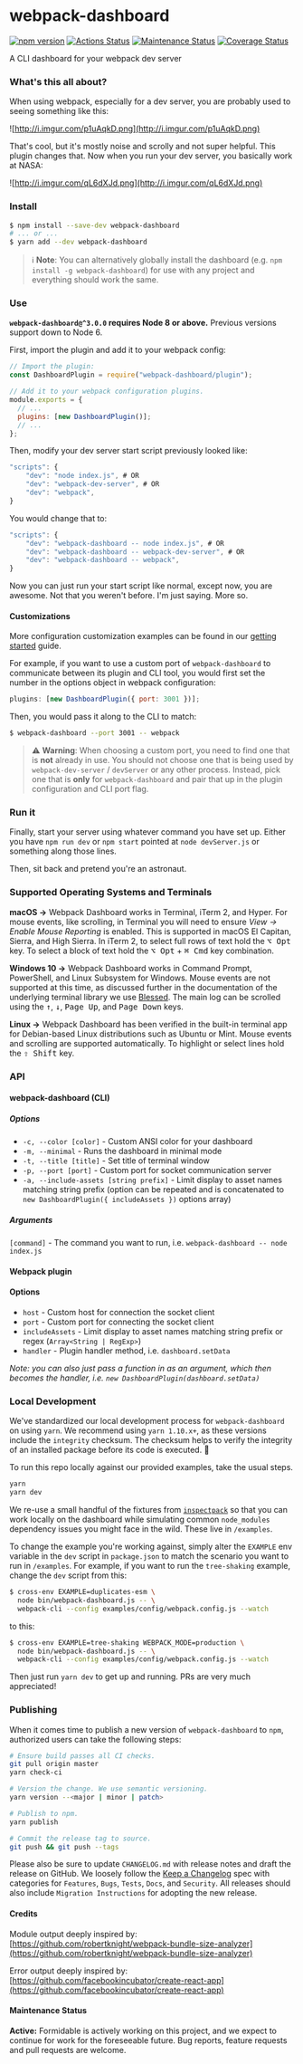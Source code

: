 # webpack-dashboard

[![npm version][npm_img]][npm_site]
[![Actions Status][actions_img]][actions_site]
[![Maintenance Status][maintenance-image]](#maintenance-status)
[![Coverage Status][cov_img]][cov_site]

A CLI dashboard for your webpack dev server

### What's this all about?

When using webpack, especially for a dev server, you are probably used to seeing something like this:

![http://i.imgur.com/p1uAqkD.png](http://i.imgur.com/p1uAqkD.png)

That's cool, but it's mostly noise and scrolly and not super helpful. This plugin changes that. Now when you run your dev server, you basically work at NASA:

![http://i.imgur.com/qL6dXJd.png](http://i.imgur.com/qL6dXJd.png)

### Install

```sh
$ npm install --save-dev webpack-dashboard
# ... or ...
$ yarn add --dev webpack-dashboard
```

> ℹ️ **Note**: You can alternatively globally install the dashboard (e.g. `npm install -g webpack-dashboard`) for use with any project and everything should work the same.

### Use

**`webpack-dashboard@^3.0.0` requires Node 8 or above.** Previous versions support down to Node 6.

First, import the plugin and add it to your webpack config:

```js
// Import the plugin:
const DashboardPlugin = require("webpack-dashboard/plugin");

// Add it to your webpack configuration plugins.
module.exports = {
  // ...
  plugins: [new DashboardPlugin()];
  // ...
};
```

Then, modify your dev server start script previously looked like:

```js
"scripts": {
    "dev": "node index.js", # OR
    "dev": "webpack-dev-server", # OR
    "dev": "webpack",
}
```

You would change that to:

```js
"scripts": {
    "dev": "webpack-dashboard -- node index.js", # OR
    "dev": "webpack-dashboard -- webpack-dev-server", # OR
    "dev": "webpack-dashboard -- webpack",
}
```

Now you can just run your start script like normal, except now, you are awesome. Not that you weren't before. I'm just saying. More so.

#### Customizations

More configuration customization examples can be found in our [getting started](./docs/getting-started.md) guide.

For example, if you want to use a custom port of `webpack-dashboard` to communicate between its plugin and CLI tool, you would first set the number in the options object in webpack configuration:

```js
plugins: [new DashboardPlugin({ port: 3001 })];
```

Then, you would pass it along to the CLI to match:

```sh
$ webpack-dashboard --port 3001 -- webpack
```

> ⚠️ **Warning**: When choosing a custom port, you need to find one that is **not** already in use. You should not choose one that is being used by `webpack-dev-server` / `devServer` or any other process. Instead, pick one that is **only** for `webpack-dashboard` and pair that up in the plugin configuration and CLI port flag.

### Run it

Finally, start your server using whatever command you have set up. Either you have `npm run dev` or `npm start` pointed at `node devServer.js` or something along those lines.

Then, sit back and pretend you're an astronaut.

### Supported Operating Systems and Terminals

**macOS →**
Webpack Dashboard works in Terminal, iTerm 2, and Hyper. For mouse events, like scrolling, in Terminal you will need to ensure _View → Enable Mouse Reporting_ is enabled. This is supported in macOS El Capitan, Sierra, and High Sierra. In iTerm 2, to select full rows of text hold the <kbd>⌥ Opt</kbd> key. To select a block of text hold the <kbd>⌥ Opt</kbd> + <kbd>⌘ Cmd</kbd> key combination.

**Windows 10 →** Webpack Dashboard works in Command Prompt, PowerShell, and Linux Subsystem for Windows. Mouse events are not supported at this time, as discussed further in the documentation of the underlying terminal library we use [Blessed](https://github.com/chjj/blessed#windows-compatibility). The main log can be scrolled using the <kbd>↑</kbd>, <kbd>↓</kbd>, <kbd>Page Up</kbd>, and <kbd>Page Down</kbd> keys.

**Linux →** Webpack Dashboard has been verified in the built-in terminal app for Debian-based Linux distributions such as Ubuntu or Mint. Mouse events and scrolling are supported automatically. To highlight or select lines hold the <kbd>⇧ Shift</kbd> key.

### API

#### webpack-dashboard (CLI)

##### Options

- `-c, --color [color]` - Custom ANSI color for your dashboard
- `-m, --minimal` - Runs the dashboard in minimal mode
- `-t, --title [title]` - Set title of terminal window
- `-p, --port [port]` - Custom port for socket communication server
- `-a, --include-assets [string prefix]` - Limit display to asset names matching string prefix (option can be repeated and is concatenated to `new DashboardPlugin({ includeAssets })` options array)

##### Arguments

`[command]` - The command you want to run, i.e. `webpack-dashboard -- node index.js`

#### Webpack plugin

#### Options

- `host` - Custom host for connection the socket client
- `port` - Custom port for connecting the socket client
- `includeAssets` - Limit display to asset names matching string prefix or regex (`Array<String | RegExp>`)
- `handler` - Plugin handler method, i.e. `dashboard.setData`

_Note: you can also just pass a function in as an argument, which then becomes the handler, i.e. `new DashboardPlugin(dashboard.setData)`_

### Local Development

We've standardized our local development process for `webpack-dashboard` on using `yarn`. We recommend using `yarn 1.10.x+`, as these versions include the `integrity` checksum. The checksum helps to verify the integrity of an installed package before its code is executed. 🚀

To run this repo locally against our provided examples, take the usual steps.

```sh
yarn
yarn dev
```

We re-use a small handful of the fixtures from [`inspectpack`](https://github.com/FormidableLabs/inspectpack) so that you can work locally on the dashboard while simulating common `node_modules` dependency issues you might face in the wild. These live in `/examples`.

To change the example you're working against, simply alter the `EXAMPLE` env variable in the `dev` script in `package.json` to match the scenario you want to run in `/examples`. For example, if you want to run the `tree-shaking` example, change the `dev` script from this:

```sh
$ cross-env EXAMPLE=duplicates-esm \
  node bin/webpack-dashboard.js -- \
  webpack-cli --config examples/config/webpack.config.js --watch
```

to this:

```sh
$ cross-env EXAMPLE=tree-shaking WEBPACK_MODE=production \
  node bin/webpack-dashboard.js -- \
  webpack-cli --config examples/config/webpack.config.js --watch
```

Then just run `yarn dev` to get up and running. PRs are very much appreciated!

### Publishing

When it comes time to publish a new version of `webpack-dashboard` to `npm`, authorized users can take the following steps:

```sh
# Ensure build passes all CI checks.
git pull origin master
yarn check-ci

# Version the change. We use semantic versioning.
yarn version --<major | minor | patch>

# Publish to npm.
yarn publish

# Commit the release tag to source.
git push && git push --tags
```

Please also be sure to update `CHANGELOG.md` with release notes and draft the release on GitHub. We loosely follow the [Keep a Changelog](https://keepachangelog.com/en/1.0.0/) spec with categories for `Features`, `Bugs`, `Tests`, `Docs`, and `Security`. All releases should also include `Migration Instructions` for adopting the new release.

#### Credits

Module output deeply inspired by: [https://github.com/robertknight/webpack-bundle-size-analyzer](https://github.com/robertknight/webpack-bundle-size-analyzer)

Error output deeply inspired by: [https://github.com/facebookincubator/create-react-app](https://github.com/facebookincubator/create-react-app)

#### Maintenance Status

**Active:** Formidable is actively working on this project, and we expect to continue for work for the foreseeable future. Bug reports, feature requests and pull requests are welcome.

[maintenance-image]: https://img.shields.io/badge/maintenance-active-green.svg?color=brightgreen&style=flat
[npm_img]: https://img.shields.io/npm/v/webpack-dashboard.svg?style=flat
[npm_site]: https://www.npmjs.com/package/webpack-dashboard
[actions_img]: https://github.com/FormidableLabs/webpack-dashboard/workflows/CI/badge.svg
[actions_site]: https://github.com/FormidableLabs/webpack-dashboard/actions
[cov_img]: https://codecov.io/gh/FormidableLabs/webpack-dashboard/branch/master/graph/badge.svg
[cov_site]: https://codecov.io/gh/FormidableLabs/webpack-dashboard
